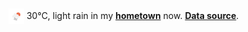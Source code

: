 <img src="assets/weather.png?hour=2024-06-15-09" alt="light rain" width="25" height="25" style="vertical-align:middle;position:relative;top:-1pt;"/> 30&deg;C, light rain in my [**hometown**](https://en.wikipedia.org/wiki/Shantou) now. [**Data source**](https://openweathermap.org/).